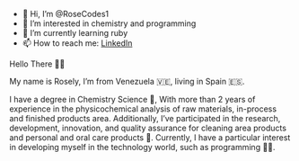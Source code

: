 - 👋 Hi, I’m @RoseCodes1
- 👀 I’m interested in chemistry and programming
- 🌱 I’m currently learning ruby
- 📫 How to reach me: [LinkedIn](https://www.linkedin.com/in/rosely-rojas-rumbos-a713687b/)

Hello There 🍇🍇

My name is Rosely, I’m from Venezuela 🇻🇪, living in Spain 🇪🇸.

I have a degree in Chemistry Science 🧪, With more than 2 years of experience in the physicochemical analysis of raw
materials, in-process and finished products area. Additionally, I’ve participated in the research, development,
innovation, and quality assurance for cleaning area products and personal and oral care products 🧼. Currently, I
have a particular interest in developing myself in the technology world, such as programming 👩‍💻.

<!---
RoseCodes1/RoseCodes1 is a ✨ special ✨ repository because its `README.md` (this file) appears on your GitHub profile.
You can click the Preview link to take a look at your changes.
--->
